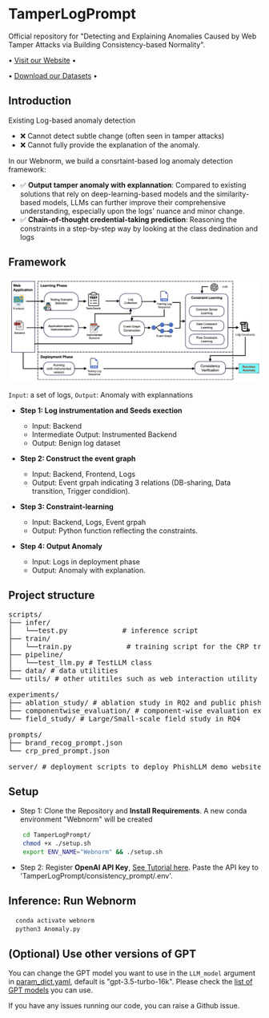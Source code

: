 # TamperLogPrompt
Official repository for "Detecting and Explaining Anomalies Caused by Web Tamper Attacks via Building Consistency-based Normality".

<p align="center">

  • <a href="https://sites.google.com/view/webnorm">Visit our Website</a> •

  • <a href="https://sites.google.com/view/phishllm/experimental-setup-datasets?authuser=0#h.r0fy4h1fw7mq">Download our Datasets</a>  •

</p>

## Introduction
Existing Log-based anomaly detection
- ❌ Cannot detect subtle change (often seen in tamper attacks)
- ❌ Cannot fully provide the explanation of the anomaly.

In our Webnorm, we build a consrtaint-based log anomaly detection framework:

- ✅ **Output tamper anomaly with explannation**: Compared to existing solutions that rely on deep-learning-based models and the similarity-based models, LLMs can further improve their comprehensive understanding, especially upon the logs' nuance and minor change.
- ✅ **Chain-of-thought credential-taking prediction**: Reasoning the constraints in a step-by-step way by looking at the class dedination and logs

## Framework
<img src="./figures/webnorm.jpg"/>

```Input```: a set of logs, ```Output```: Anomaly with explannations

- **Step 1: Log instrumentation and Seeds exection**
  - Input: Backend
  - Intermediate Output: Instrumented Backend
  - Output: Benign log dataset
  
- **Step 2: Construct the event graph**
  - Input: Backend, Frontend, Logs
  - Output: Event grpah indicating 3 relations (DB-sharing, Data transition, Trigger condidion).
  
- **Step 3: Constraint-learning**
  - Input: Backend, Logs, Event grpah
  - Output: Python function reflecting the constraints.

- **Step 4: Output Anomaly** 
  - Input: Logs in deployment phase
  - Output: Anomaly with explanation.

## Project structure

<pre>
scripts/ 
├── infer/
│   └──test.py             # inference script
├── train/
│   └──train.py             # training script for the CRP transition model (a CLIP model)
├── pipeline/             
│   └──test_llm.py # TestLLM class
├── data/ # data utilities
└── utils/ # other utitiles such as web interaction utility functions 

experiments/
├── ablation_study/ # ablation study in RQ2 and public phishing study in RQ4
├── componentwise_evaluation/ # component-wise evaluation experiments in RQ2, RQ3
└── field_study/ # Large/Small-scale field study in RQ4

prompts/ 
├── brand_recog_prompt.json 
└── crp_pred_prompt.json

server/ # deployment scripts to deploy PhishLLM demo website
</pre>

## Setup
- Step 1: Clone the Repository and **Install Requirements**. A new conda environment "Webnorm" will be created
```bash
    cd TamperLogPrompt/
    chmod +x ./setup.sh
    export ENV_NAME="Webnorm" && ./setup.sh
```
- Step 2: Register **OpenAI API Key**, [See Tutorial here](https://platform.openai.com/docs/quickstart). Paste the API key to 'TamperLogPrompt/consistency_prompt/.env'.


<!-- - Step 3: Register a **Google Programmable Search API Key**, [See Tutorial here](https://meta.discourse.org/t/google-search-for-discourse-ai-programmable-search-engine-and-custom-search-api/307107). Paste your API Key (in the first line) and Search Engine ID (in the second line) to "./datasets/google_api_key.txt":
     ```text 
      [API_KEY]
      [SEARCH_ENGINE_ID]
     ```
    
- Step 4 (Optional): Edit **Hyperparameters**. All hyperparameter configurations are in [param_dict.yaml](param_dict.yaml).  -->

<!-- ## Prepare the Dataset
To test on your own dataset, you need to prepare the dataset in the following structure:
<pre>
testing_dir/
├── aaa.com/
│   ├── shot.png  # save the webpage screenshot
│   ├── info.txt  # save the webpage URL
│   └── html.txt  # save the webpage HTML source
├── bbb.com/
│   ├── shot.png  # save the webpage screenshot
│   ├── info.txt  # save the webpage URL
│   └── html.txt  # save the webpage HTML source
├── ccc.com/
│   ├── shot.png  # save the webpage screenshot
│   ├── info.txt  # save the webpage URL
│   └── html.txt  # save the webpage HTML source
</pre> -->


## Inference: Run Webnorm 
```bash
  conda activate webnorm
  python3 Anomaly.py
```

<!-- ## Understand the Output
- You will see the console is printing logs like the following <details><summary> Expand to see the sample log</summary>
  <pre><code>
    [PhishLLMLogger][DEBUG] Folder ./datasets/field_study/2023-09-01/device-862044b2-5124-4735-b6d5-f114eea4a232.remotewd.com
    [PhishLLMLogger][DEBUG] Logo caption: the logo for sonicwall network security appliance
    [PhishLLMLogger][DEBUG] Logo OCR: SONICWALL Network Security Appliance Username
    [PhishLLMLogger][DEBUG] Industry: Technology
    [PhishLLMLogger][DEBUG] LLM prediction time: 0.9699530601501465
    [PhishLLMLogger][DEBUG] Detected brand: sonicwall.com
    [PhishLLMLogger][DEBUG] Domain sonicwall.com is valid and alive
    [PhishLLMLogger][DEBUG] CRP prediction: There is no confusing token. Then we find the keywords that are related to login: LOG IN. Additionally, the presence of "Username" suggests that this page requires credentials. Therefore, the answer would be A.
    [💥] Phishing discovered, phishing target is sonicwall.com
    [PhishLLMLogger][DEBUG] Folder ./datasets/field_study/2023-09-01/lp.aldooliveira.com
    [PhishLLMLogger][DEBUG] Logo caption: a black and white photo of the word hello world
    [PhishLLMLogger][DEBUG] Logo OCR: Hello world! Welcome to WordPress. This is your first post. Edit or delete it, then start writing! dezembro 2, 2021 publicado
    [PhishLLMLogger][DEBUG] Industry: Uncategorized
    [PhishLLMLogger][DEBUG] LLM prediction time: 0.8813009262084961
    [PhishLLMLogger][DEBUG] Detected brand: wordpress.com
    [PhishLLMLogger][DEBUG] Domain wordpress.com is valid and alive
    [PhishLLMLogger][DEBUG] CRP prediction: There is no token or keyword related to login or sensitive information. Therefore the answer would be B.
    [PhishLLMLogger][DEBUG] No candidate login button to click
     [✅] Benign
  </code></pre></details>
  
- Meanwhile, a txt file named "[today's date]_phishllm.txt" is being created, it has the following columns: 
  - "folder": name of the folder
  - "phish_prediction": "phish" | "benign"
  - "target_prediction": phishing target brand's domain, e.g. paypal.com, meta.com
  - "brand_recog_time": time taken for brand recognition
  - "crp_prediction_time": time taken for CRP prediction
  - "crp_transition_time": time taken for CRP transition -->

## (Optional) Use other versions of GPT

You can change the GPT model you want to use in the ``LLM_model`` argument in [param_dict.yaml](param_dict.yaml), default is "gpt-3.5-turbo-16k".
Please check the [list of GPT models](https://platform.openai.com/docs/models) you can use.

If you have any issues running our code, you can raise a Github issue.